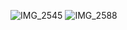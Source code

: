 ![IMG_2545](https://user-images.githubusercontent.com/65019715/101445548-0a2af680-3965-11eb-8dd4-af5a74a00ceb.jpeg)
![IMG_2588](https://user-images.githubusercontent.com/65019715/101445562-10b96e00-3965-11eb-8557-c03027190b9a.jpeg)
